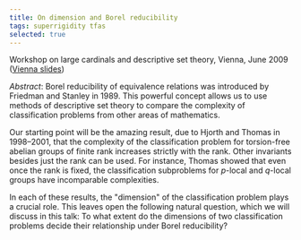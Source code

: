 ```yaml
---
title: On dimension and Borel reducibility
tags: superrigidity tfas
selected: true
---
```


Workshop on large cardinals and descriptive set theory, Vienna, June 2009 ([Vienna slides](https://drive.google.com/file/d/1Vamvb0cch_fL7HKonovBQCS1Lz9w9BEr/view?usp=sharing))<!--more-->

*Abstract*: Borel reducibility of equivalence relations was introduced by Friedman and Stanley in 1989. This powerful concept allows us to use methods of descriptive set theory to compare the complexity of classification problems from other areas of mathematics.

Our starting point will be the amazing result, due to Hjorth and Thomas in 1998&ndash;2001, that the complexity of the classification problem for torsion-free abelian groups of finite rank increases strictly with the rank. Other invariants besides just the rank can be used. For instance, Thomas showed that even once the rank is fixed, the classification subproblems for $p$-local and $q$-local groups have incomparable complexities.

In each of these results, the "dimension" of the classification problem plays a crucial role. This leaves open the following natural question, which we will discuss in this talk: To what extent do the dimensions of two classification problems decide their relationship under Borel reducibility?

